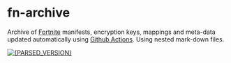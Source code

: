 # fn-archive

Archive of [Fortnite](https://www.epicgames.com/fortnite/en-US/home) manifests, encryption keys, mappings and meta-data updated automatically using [Github Actions](https://docs.github.com/en/actions). Using nested mark-down files.

[![{PARSED_VERSION}](https://github.com/Tectors/fn-archive/blob/master/.github/source/dependents/gen.{PARSED_VERSION}.svg)](https://github.com/Tectors/fn-archive/blob/master/tree/{PARSED_VERSION}.md)
